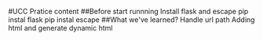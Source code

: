 #UCC Pratice content
##Before start runnning
Install flask and escape
pip instal flask
pip instal escape
##What we've learned?
Handle url path
Adding html and generate dynamic html